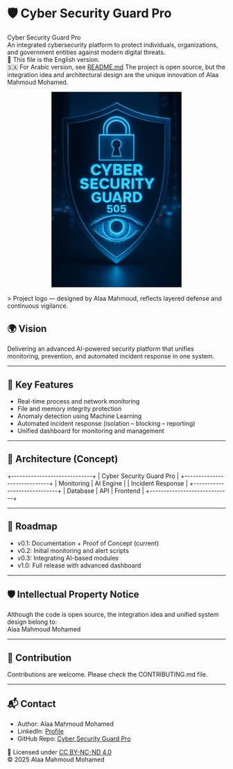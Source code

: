 # 🛡️ Cyber Security Guard Pro

Cyber Security Guard Pro  
An integrated cybersecurity platform to protect individuals, organizations, and government entities against modern digital threats.  
📄 This file is the English version.  
🇸🇦 For Arabic version, see [README.md](README.md)
The project is open source, but the integration idea and architectural design are the unique innovation of Alaa Mahmoud Mohamed.
<p align="center">
  <img src="WhatsApp%20Image%202025-09-07%20at%2006.37.44_a7576b4b.jpg" alt="Cyber Security Guard Pro Logo" width="300"/>
</p>
> Project logo — designed by Alaa Mahmoud, reflects layered defense and continuous vigilance.

## 🌍 Vision
Delivering an advanced AI-powered security platform that unifies monitoring, prevention, and automated incident response in one system.

---

## 🚀 Key Features
- Real-time process and network monitoring  
- File and memory integrity protection  
- Anomaly detection using Machine Learning  
- Automated incident response (isolation – blocking – reporting)  
- Unified dashboard for monitoring and management  

---

## 📂 Architecture (Concept)


+-----------------------------+
| Cyber Security Guard Pro |
+-----------------------------+
| Monitoring | AI Engine |
| Incident Response |
+-----------------------------+
| Database | API | Frontend |
+-----------------------------+


---

## 📌 Roadmap
- v0.1: Documentation + Proof of Concept (current)  
- v0.2: Initial monitoring and alert scripts  
- v0.3: Integrating AI-based modules  
- v1.0: Full release with advanced dashboard  

---

## 🛡️ Intellectual Property Notice
Although the code is open source, the integration idea and unified system design belong to:  
Alaa Mahmoud Mohamed  

---

## 🤝 Contribution
Contributions are welcome. Please check the CONTRIBUTING.md file.

---

## 📬 Contact
- Author: Alaa Mahmoud Mohamed  
- LinkedIn: [Profile](https://www.linkedin.com/in/alaa-mahmoud-mohamed-918aba378)  
- GitHub Repo: [Cyber Security Guard Pro](https://github.com/alaat9080-svg/cyber-security-guard-pro)

📄 Licensed under [CC BY-NC-ND 4.0](https://creativecommons.org/licenses/by-nc-nd/4.0/)  
© 2025 Alaa Mahmoud Mohamed
